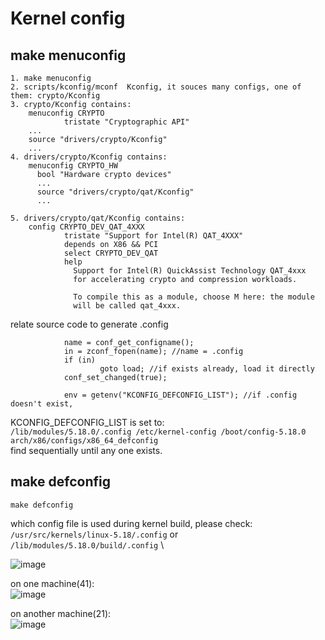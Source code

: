 # Kernel config
## make menuconfig
```
1. make menuconfig
2. scripts/kconfig/mconf  Kconfig, it souces many configs, one of them: crypto/Kconfig
3. crypto/Kconfig contains:
    menuconfig CRYPTO
            tristate "Cryptographic API"
    ...
    source "drivers/crypto/Kconfig"
    ...
4. drivers/crypto/Kconfig contains:
    menuconfig CRYPTO_HW
      bool "Hardware crypto devices"
      ...
      source "drivers/crypto/qat/Kconfig"
      ...
      
5. drivers/crypto/qat/Kconfig contains:
    config CRYPTO_DEV_QAT_4XXX
            tristate "Support for Intel(R) QAT_4XXX"
            depends on X86 && PCI
            select CRYPTO_DEV_QAT
            help
              Support for Intel(R) QuickAssist Technology QAT_4xxx
              for accelerating crypto and compression workloads.

              To compile this as a module, choose M here: the module
              will be called qat_4xxx.
```
relate source code to generate .config

                name = conf_get_configname();
                in = zconf_fopen(name); //name = .config
                if (in)
                        goto load; //if exists already, load it directly
                conf_set_changed(true);

                env = getenv("KCONFIG_DEFCONFIG_LIST"); //if .config doesn't exist, 
                
   KCONFIG_DEFCONFIG_LIST is set to: \
   `/lib/modules/5.18.0/.config /etc/kernel-config /boot/config-5.18.0 arch/x86/configs/x86_64_defconfig` \
   find sequentially until any one exists. 

## make defconfig

```
make defconfig
```


which config file is used during kernel build, please check: \
`/usr/src/kernels/linux-5.18/.config`  or `/lib/modules/5.18.0/build/.config` \

![image](https://github.com/michaelrun/Linux/assets/19384327/9a266c8f-6028-4f1e-a778-6e5e1f84d77f)


on one machine(41): \
![image](https://github.com/michaelrun/Linux/assets/19384327/2d97c2a4-b9e5-492e-a758-ebe9cfd79bac)

on another machine(21): \
![image](https://github.com/michaelrun/Linux/assets/19384327/dc57f670-e582-48c7-be17-90084e87725d)


